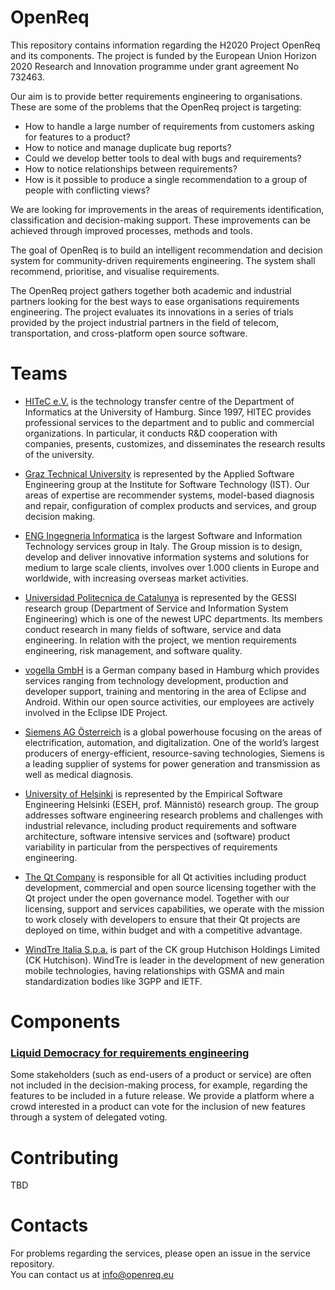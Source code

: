 # OpenReq
This repository contains information regarding the H2020 Project OpenReq and its components.
The  project is funded by the European Union Horizon 2020 Research and Innovation programme under grant agreement No 732463.

Our aim is to provide better requirements engineering to organisations. These are some of the problems that the OpenReq project is targeting:

- How to handle a large number of requirements from customers asking for features to a product?
- How to notice and manage duplicate bug reports?
- Could we develop better tools to deal with bugs and requirements?
- How to notice relationships between requirements?
- How is it possible to produce a single recommendation to a group of people with conflicting views?

We are looking for improvements in the areas of requirements identification, classification and decision-making support. These improvements can be achieved through improved processes, methods and tools.

The goal of OpenReq is to build an intelligent recommendation and decision system for community-driven requirements engineering. The system shall recommend, prioritise, and visualise requirements.

The OpenReq project gathers together both academic and industrial partners looking for the best ways to ease organisations requirements engineering. The project evaluates its innovations in a series of trials provided by the project industrial partners in the field of telecom, transportation, and cross-platform open source software.


# Teams

- [HITeC e.V.](https://hitec-hamburg.de) is the technology transfer centre of the Department of Informatics at the University of Hamburg. Since 1997, HITEC provides professional services to the department and to public and commercial organizations. In particular, it conducts R&D cooperation with companies, presents, customizes, and disseminates the research results of the university.

- [Graz Technical University](http://ase.ist.tugraz.at/ASE/) is represented by the Applied Software Engineering group at the Institute for Software Technology (IST). Our areas of expertise are recommender systems, model-based diagnosis and repair, configuration of complex products and services, and group decision making.

- [ENG Ingegneria Informatica](https://www.eng.it/) is the largest Software and Information Technology services group in Italy. The Group mission is to design, develop and deliver innovative information systems and solutions for medium to large scale clients, involves over 1.000 clients in Europe and worldwide, with increasing overseas market activities.

- [Universidad Politecnica de Catalunya](https://gessi.upc.edu/en) is represented by the GESSI research group (Department of Service and Information System Engineering) which is one of the newest UPC departments. Its members conduct research in many fields of software, service and data engineering. In relation with the project, we mention requirements engineering, risk management, and software quality.

- [vogella GmbH](http://vogella.com/) is a German company based in Hamburg which provides services ranging from technology development, production and developer support, training and mentoring in the area of Eclipse and Android.
Within our open source activities, our employees are actively involved in the Eclipse IDE Project.

- [Siemens AG Österreich](https://www.siemens.com/at/de/home.html) is a global powerhouse focusing on the areas of electrification, automation, and digitalization. One of the world’s largest producers of energy-efficient, resource-saving technologies, Siemens is a leading supplier of systems for power generation and transmission as well as medical diagnosis.

- [University of Helsinki](https://www.helsinki.fi/en/researchgroups/empirical-software-engineering) is represented by the Empirical Software Engineering Helsinki (ESEH, prof. Männistö) research group. The group addresses software engineering research problems and challenges with industrial relevance, including product requirements and software architecture, software intensive services and (software) product variability in particular from the perspectives of requirements engineering.

- [The Qt Company](http://qt.io/) is responsible for all Qt activities including product development, commercial and open source licensing together with the Qt project under the open governance model. Together with our licensing, support and services capabilities, we operate with the mission to work closely with developers to ensure that their Qt projects are deployed on time, within budget and with a competitive advantage.

- [WindTre Italia S.p.a.](http://www.windtre.it/) is part of the CK group Hutchison Holdings Limited (CK Hutchison). WindTre is leader in the development of new generation mobile technologies, having relationships with GSMA and main standardization bodies like 3GPP and IETF. 

# Components
### [Liquid Democracy for requirements engineering](https://github.com/OpenReqEU/gds-edemocracy) 
Some stakeholders (such as end-users of a product or service) are often not included in the decision-making process, for example, regarding the features to be included in a future release. We provide a platform where a crowd interested in a product can vote for the inclusion of new features through a system of delegated voting. 

# Contributing
TBD

# Contacts
 For problems regarding the services, please open an issue in the service repository.  
 You can contact us at [info@openreq.eu](mailto:info@openreq.eu)
